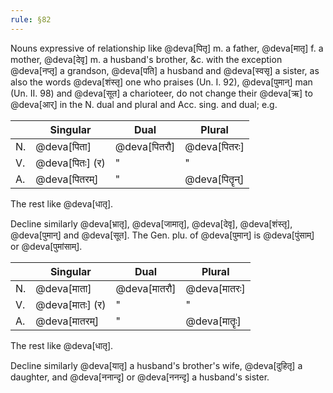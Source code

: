 ```yaml
---
rule: §82
---
```


Nouns expressive of relationship like @deva[पितृ] m. a father, @deva[मातृ] f. a mother, @deva[देवृ] m. a husband's brother, &c. with the exception @deva[नप्तृ] a grandson, @deva[पति] a husband and @deva[स्वसृ] a sister, as also the words @deva[शंस्तृ] one who praises (Un. I. 92), @deva[पुमान्] man (Un. II. 98) and @deva[सूत] a charioteer, do not change their @deva[ऋ] to @deva[आर्] in the N. dual and plural and Acc. sing. and dual; e.g.

|     | Singular      | Dual         | Plural        |
| --- | ------------- | ------------ | ------------- |
| N.  | @deva[पिता]   | @deva[पितरौ] | @deva[पितरः]  |
| V.  | @deva[पितः] (र) | "            | "             |
| A.  | @deva[पितरम्] | "            | @deva[पितॄन्] |

The rest like @deva[धातृ].

Decline similarly @deva[भ्रातृ], @deva[जामातृ], @deva[देवृ], @deva[शंस्तृ], @deva[पुमान्] and @deva[सूत]. The Gen. plu. of @deva[पुमान्] is @deva[पुंसाम्] or @deva[पुमांसाम्].

|     | Singular        | Dual         | Plural       |
| --- | --------------- | ------------ | ------------ |
| N.  | @deva[माता]     | @deva[मातरौ] | @deva[मातरः] |
| V.  | @deva[मातः] (र) | "            | "            |
| A.  | @deva[मातरम्]   | "            | @deva[मातॄः] |

The rest like @deva[धातृ].

Decline similarly @deva[यातृ] a husband's brother's wife, @deva[दुहितृ] a daughter, and @deva[ननान्दृ] or @deva[ननन्दृ] a husband's sister.